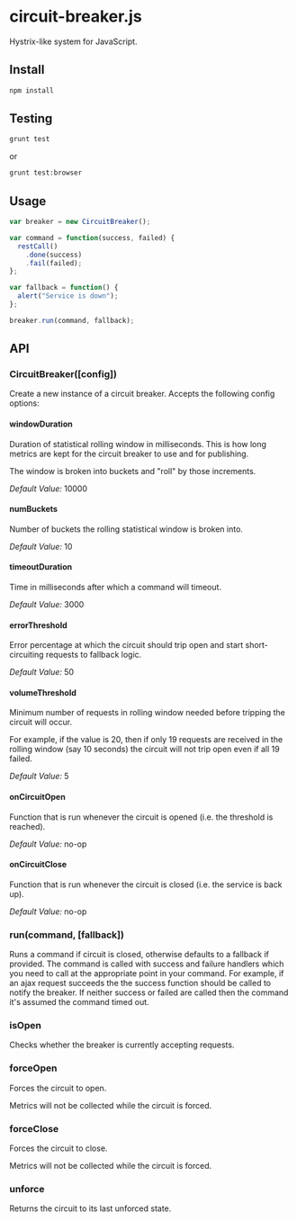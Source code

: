 # circuit-breaker.js

Hystrix-like system for JavaScript.


## Install

```sh
npm install
```


## Testing

```sh
grunt test
```

or

```sh
grunt test:browser
```


## Usage

```js
var breaker = new CircuitBreaker();

var command = function(success, failed) {
  restCall()
    .done(success)
    .fail(failed);
};

var fallback = function() {
  alert("Service is down");
};

breaker.run(command, fallback);
```


## API


### CircuitBreaker([config])

Create a new instance of a circuit breaker. Accepts the following config options:

#### windowDuration

Duration of statistical rolling window in milliseconds. This is how long metrics are kept for the circuit breaker to use and for publishing.

The window is broken into buckets and "roll" by those increments.

*Default Value:* 10000

#### numBuckets

Number of buckets the rolling statistical window is broken into.

*Default Value:* 10

#### timeoutDuration

Time in milliseconds after which a command will timeout.

*Default Value:* 3000

#### errorThreshold

Error percentage at which the circuit should trip open and start short-circuiting requests to fallback logic.

*Default Value:* 50

#### volumeThreshold

Minimum number of requests in rolling window needed before tripping the circuit will occur.

For example, if the value is 20, then if only 19 requests are received in the rolling window (say 10 seconds) the circuit will not trip open even if all 19 failed.

*Default Value:* 5

#### onCircuitOpen

Function that is run whenever the circuit is opened (i.e. the threshold is reached).

*Default Value:* no-op

#### onCircuitClose

Function that is run whenever the circuit is closed (i.e. the service is back up).

*Default Value:* no-op


### run(command, [fallback])

Runs a command if circuit is closed, otherwise defaults to a fallback if provided. The command is called with success and failure handlers which you need to call at the appropriate point in your command. For example, if an ajax request succeeds the the success function should be called to notify the breaker. If neither success or failed are called then the command it's assumed the command timed out.

### isOpen

Checks whether the breaker is currently accepting requests.

### forceOpen

Forces the circuit to open.

Metrics will not be collected while the circuit is forced.

### forceClose

Forces the circuit to close.

Metrics will not be collected while the circuit is forced.

### unforce

Returns the circuit to its last unforced state.
